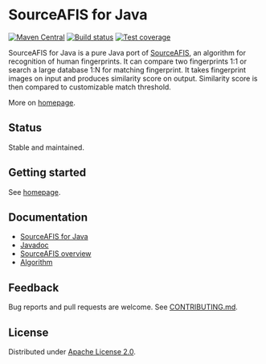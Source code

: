 <!--- Generated by scripts/configure.py --->
# SourceAFIS for Java

[![Maven Central](https://img.shields.io/maven-central/v/com.machinezoo.sourceafis/sourceafis)](https://search.maven.org/artifact/com.machinezoo.sourceafis/sourceafis)
[![Build status](https://github.com/robertvazan/sourceafis-java/workflows/build/badge.svg)](https://github.com/robertvazan/sourceafis-java/actions/workflows/build.yml)
[![Test coverage](https://codecov.io/gh/robertvazan/sourceafis-java/branch/master/graph/badge.svg)](https://codecov.io/gh/robertvazan/sourceafis-java)

SourceAFIS for Java is a pure Java port of [SourceAFIS](https://sourceafis.machinezoo.com/),
an algorithm for recognition of human fingerprints.
It can compare two fingerprints 1:1 or search a large database 1:N for matching fingerprint.
It takes fingerprint images on input and produces similarity score on output.
Similarity score is then compared to customizable match threshold.

More on [homepage](https://sourceafis.machinezoo.com/java).

## Status

Stable and maintained.

## Getting started

See [homepage](https://sourceafis.machinezoo.com/java).

## Documentation

* [SourceAFIS for Java](https://sourceafis.machinezoo.com/java)
* [Javadoc](https://sourceafis.machinezoo.com/javadoc/com.machinezoo.sourceafis/com/machinezoo/sourceafis/package-summary.html)
* [SourceAFIS overview](https://sourceafis.machinezoo.com/)
* [Algorithm](https://sourceafis.machinezoo.com/algorithm)

## Feedback

Bug reports and pull requests are welcome. See [CONTRIBUTING.md](CONTRIBUTING.md).

## License

Distributed under [Apache License 2.0](LICENSE).
